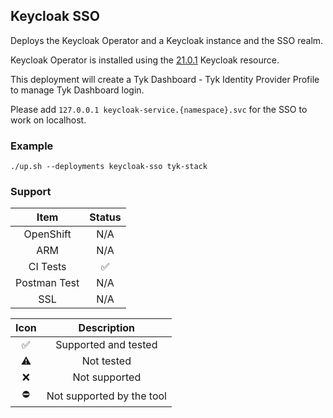 ## Keycloak SSO
Deploys the Keycloak Operator and a Keycloak instance and the SSO realm.

Keycloak Operator is installed using the
[21.0.1](https://raw.githubusercontent.com/keycloak/keycloak-k8s-resources/21.0.1/kubernetes)
Keycloak resource.

This deployment will create a Tyk Dashboard - Tyk Identity Provider Profile to
manage Tyk Dashboard login.

Please add `127.0.0.1 keycloak-service.{namespace}.svc` for the SSO to work on
localhost.

### Example
```
./up.sh --deployments keycloak-sso tyk-stack
```

### Support
|     Item     |       Status       |
|:------------:|:------------------:|
|  OpenShift   |        N/A         |
|     ARM      |        N/A         |
|   CI Tests   | :white_check_mark: |
| Postman Test |        N/A         |
|     SSL      |        N/A         |

|        Icon        |        Description        |
|:------------------:|:-------------------------:|
| :white_check_mark: |   Supported and tested    |
|     :warning:      |        Not tested         |
|        :x:         |       Not supported       |
|     :no_entry:     | Not supported by the tool |

